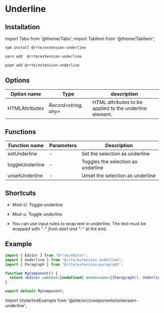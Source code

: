 # Underline

## Installation

import Tabs from '@theme/Tabs';
import TabItem from '@theme/TabItem';

<Tabs>
  <TabItem value="npm" label="npm" default>

```bash
npm install @rrte/extension-underline
```

  </TabItem>
  <TabItem value="yarn" label="yarn">

```bash
yarn add  @rrte/extension-underline
```

  </TabItem>
  <TabItem value="pnpm" label="pnpm">

```bash
pnpm add @rrte/extension-underline
```

  </TabItem>
</Tabs>

## Options

| Option name    | Type                  | description                                             |
| -------------- | --------------------- | ------------------------------------------------------- |
| HTMLAttributes | _Record<string, any>_ | HTML attributes to be applied to the underline element. |

## Functions

| Function name   | Parameters | Description                        |
| --------------- | ---------- | ---------------------------------- |
| setUnderline    | -          | Set the selection as underline     |
| toggleUnderline | -          | Toggles the selection as underline |
| unsetUnderline  | -          | Unset the selection as underline   |

## Shortcuts

- _Mod-U_: Toggle underline

- _Mod-u_: Toggle underline

- You can use input rules to wrap text in underline. The text must be wrapped with "-_" from start and "_-" at the end.

## Example

```jsx
import { Editor } from "@rrte/editor";
import { Underline } from "@rrte/extension-underline";
import { Paragraph } from "@rrte/extension-paragraph";

function MyComponent() {
  return <Editor content={undefined} extensions={[Paragraph(), Underline()]} />;
}

export default MyComponent;
```

import UnderlineExample from '@site/src/components/extension-underline';

<UnderlineExample />
